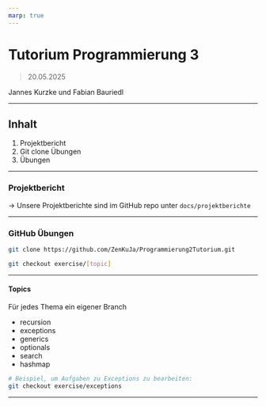 ```yaml
---
marp: true
---
```


<style>
    :root {
        background-image: url("https://upload.wikimedia.org/wikipedia/de/thumb/e/ec/DHBW_Ravensburg.svg/1200px-DHBW_Ravensburg.svg.png");
        background-repeat: no-repeat;
        background-position: right top;
        background-size: 220px;
        background-origin: content-box;
    }
</style>

# Tutorium Programmierung 3

> 20.05.2025

Jannes Kurzke und Fabian Bauriedl

---

## Inhalt

1. Projektbericht
2. Git clone Übungen
3. Übungen

---

### Projektbericht

-> Unsere Projektberichte sind im GitHub repo unter `docs/projektberichte`

---

### GitHub Übungen

```bash
git clone https://github.com/ZenKuJa/Programmierung2Tutorium.git

git checkout exercise/[topic]
```

---

#### Topics

Für jedes Thema ein eigener Branch

- recursion
- exceptions
- generics
- optionals
- search
- hashmap

```bash
# Beispiel, um Aufgaben zu Exceptions zu bearbeiten:
git checkout exercise/exceptions
```

---
